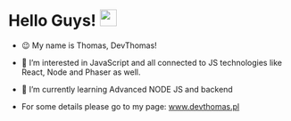 # Hello Guys! <img src="https://raw.githubusercontent.com/MartinHeinz/MartinHeinz/master/wave.gif" width="30px">


- 😉 My name is Thomas, DevThomas! 

- 👀 I’m interested in JavaScript and all connected to JS technologies like React, Node and Phaser as well.

- 🌱 I’m currently learning Advanced NODE JS and backend

- For some details please go to my page: www.devthomas.pl 

<!---
Fremen1990/Fremen1990 is a ✨ special ✨ repository because its `README.md` (this file) appears on your GitHub profile.
You can click the Preview link to take a look at your changes.
--->
